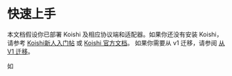 
# 快速上手

本文档假设你已部署 Koishi 及相应协议端和适配器。如果你还没有安装 Koishi，请参考 [Koishi新人入门帖](https://forum.koishi.xyz/t/topic/556) 或 [Koishi 官方文档](https://koishi.chat/zh-CN/)。
如果你需要从 v1 迁移，请参阅 [从 V1 迁移](migrate-from-v1)。

如
<!--stackedit_data:
eyJoaXN0b3J5IjpbMjUwMDA5MzY2XX0=
-->